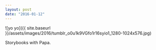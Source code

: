 ```yaml
---
layout: post
date: "2016-01-12"
---
```


![yo yo]({{ site.baseurl }}/assets/images/2016/tumblr_o0u1k9VGfo1r16syio1_1280-1024x576.jpg)

Storybooks with Papa.
